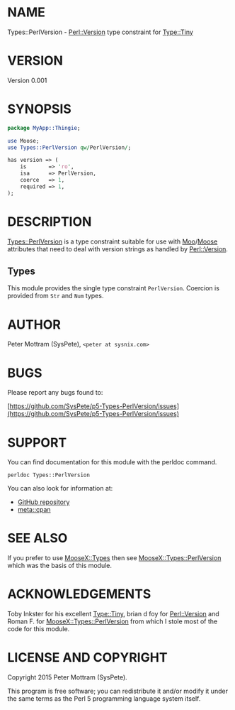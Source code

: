 # NAME

Types::PerlVersion - [Perl::Version](https://metacpan.org/pod/Perl::Version) type constraint for [Type::Tiny](https://metacpan.org/pod/Type::Tiny)

# VERSION

Version 0.001

# SYNOPSIS

```perl
package MyApp::Thingie;

use Moose;
use Types::PerlVersion qw/PerlVersion/;

has version => (
    is       => 'ro',
    isa      => PerlVersion,
    coerce   => 1,
    required => 1,
);
```

# DESCRIPTION

[Types::PerlVersion](https://metacpan.org/pod/Types::PerlVersion) is a type constraint suitable for use with
[Moo](https://metacpan.org/pod/Moo)/[Moose](https://metacpan.org/pod/Moose) attributes that need to deal with version strings as
handled by [Perl::Version](https://metacpan.org/pod/Perl::Version).

## Types

This module provides the single type constraint `PerlVersion`. Coercion is
provided from `Str` and `Num` types.

# AUTHOR

Peter Mottram (SysPete), `<peter at sysnix.com>`

# BUGS

Please report any bugs found to:

[https://github.com/SysPete/p5-Types-PerlVersion/issues](https://github.com/SysPete/p5-Types-PerlVersion/issues)

# SUPPORT

You can find documentation for this module with the perldoc command.

```
perldoc Types::PerlVersion
```

You can also look for information at:

- [GitHub repository](https://github.com/SysPete/p5-Types-PerlVersion)
- [meta::cpan](https://metacpan.org/pod/Types::PerlVersion)

# SEE ALSO

If you prefer to use [MooseX::Types](https://metacpan.org/pod/MooseX::Types) then see [MooseX::Types::PerlVersion](https://metacpan.org/pod/MooseX::Types::PerlVersion)
which was the basis of this module.

# ACKNOWLEDGEMENTS

Toby Inkster for his excellent [Type::Tiny](https://metacpan.org/pod/Type::Tiny), brian d foy for [Perl::Version](https://metacpan.org/pod/Perl::Version)
and Roman F. for [MooseX::Types::PerlVersion](https://metacpan.org/pod/MooseX::Types::PerlVersion) from which I stole most of the
code for this module.

# LICENSE AND COPYRIGHT

Copyright 2015 Peter Mottram (SysPete).

This program is free software; you can redistribute it and/or modify
it under the same terms as the Perl 5 programming language system itself.
